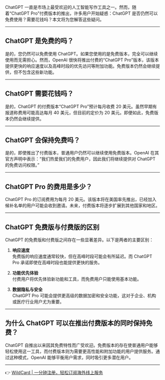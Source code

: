 ChatGPT 一直是市场上最受欢迎的人工智能写作工具之一。然而，随着“ChatGPT Pro”付费版本的推出，许多用户开始疑惑：ChatGPT 是否仍然可以免费使用？需要花钱吗？本文将为您解答这些疑问。

---

## ChatGPT 是免费的吗？

是的，您仍然可以免费使用 ChatGPT。如果您使用的是免费版本，完全可以继续使用而无需担心。然而，OpenAI 很快将推出付费的“ChatGPT Pro”版本，该版本提供更快的响应速度以及高峰时段的优先访问等附加功能。免费版本仍然会继续提供，但不包含这些新功能。

---

## ChatGPT 需要花钱吗？

是的，ChatGPT 的付费版本“ChatGPT Pro”预计每月收费 20 美元。虽然早期有报道称费用可能高达每月 40 美元，但目前的定价为 20 美元。即便如此，免费版本仍然会继续提供。

---

## ChatGPT 会保持免费吗？

是的，即使推出了付费版本，普通用户仍然可以继续使用免费版本。OpenAI 在其官方声明中表示：“我们热爱我们的免费用户，因此我们将继续提供对 ChatGPT 的免费访问权限。”

---

## ChatGPT Pro 的费用是多少？

ChatGPT Pro 的订阅费用为每月 20 美元。该版本将在美国率先推出，已经加入候补名单的用户可能会收到邀请。未来，付费版本将逐步扩展到其他国家和地区。

---

## ChatGPT 免费版与付费版的区别

ChatGPT 的免费版和付费版之间存在一些显著差异。以下是两者的主要区别：

1. **响应速度**  
   免费版的响应速度通常较快，但在高峰时段可能会有所延迟。而 ChatGPT Pro 承诺即使在高峰时段也能提供更快的服务。

2. **功能优先体验**  
   付费用户将优先体验新功能和工具，而免费用户只能使用基本功能。

3. **数据隐私与安全**  
   ChatGPT Pro 可能会提供更高级的数据加密和安全功能，这对于企业、机构或医疗行业用户尤为重要。

---

## 为什么 ChatGPT 可以在推出付费版本的同时保持免费？

ChatGPT 自推出以来因其免费特性而广受欢迎。免费版本的存在使普通用户能够轻松使用这一工具，而付费版本则为需要更高性能和附加功能的用户提供服务。通过这种模式，OpenAI 能够平衡用户需求，同时吸引更多潜在用户。

---

👉 [WildCard | 一分钟注册，轻松订阅海外线上服务](https://bit.ly/bewildcard)